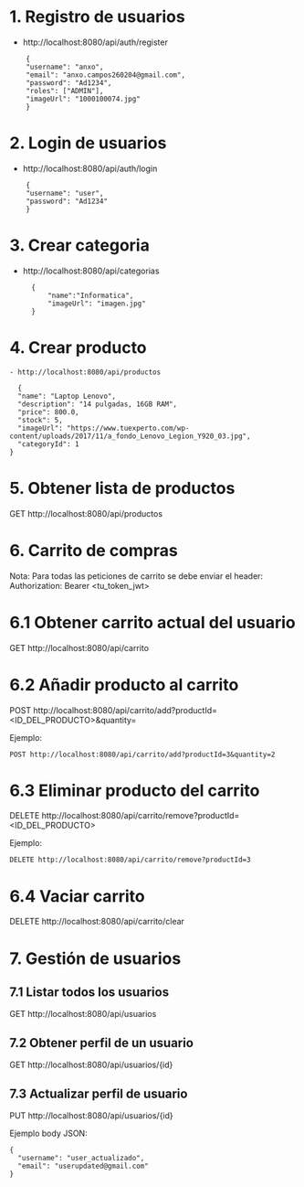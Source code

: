 # 1. Registro de usuarios
- http://localhost:8080/api/auth/register

```
    {
    "username": "anxo",
    "email": "anxo.campos260204@gmail.com",
    "password": "Ad1234",
    "roles": ["ADMIN"],
    "imageUrl": "1000100074.jpg"
    }
```

# 2. Login de usuarios
- http://localhost:8080/api/auth/login

```
    {
    "username": "user",
    "password": "Ad1234"
    }
```

# 3. Crear categoria
- http://localhost:8080/api/categorias
  
  ```
    {
        "name":"Informatica",
        "imageUrl": "imagen.jpg"
    }
  ```

# 4. Crear producto
```
- http://localhost:8080/api/productos
  
  {
  "name": "Laptop Lenovo",
  "description": "14 pulgadas, 16GB RAM",
  "price": 800.0,
  "stock": 5,
  "imageUrl": "https://www.tuexperto.com/wp-content/uploads/2017/11/a_fondo_Lenovo_Legion_Y920_03.jpg",
  "categoryId": 1
}
```

# 5. Obtener lista de productos

GET http://localhost:8080/api/productos

# 6. Carrito de compras

Nota: Para todas las peticiones de carrito se debe enviar el header:
Authorization: Bearer <tu_token_jwt>

# 6.1 Obtener carrito actual del usuario
GET http://localhost:8080/api/carrito

# 6.2 Añadir producto al carrito
POST http://localhost:8080/api/carrito/add?productId=<ID_DEL_PRODUCTO>&quantity=<CANTIDAD>

Ejemplo:

```
POST http://localhost:8080/api/carrito/add?productId=3&quantity=2
```

# 6.3 Eliminar producto del carrito
DELETE http://localhost:8080/api/carrito/remove?productId=<ID_DEL_PRODUCTO>

Ejemplo:

```
DELETE http://localhost:8080/api/carrito/remove?productId=3
```

# 6.4 Vaciar carrito
DELETE http://localhost:8080/api/carrito/clear

# 7. Gestión de usuarios

## 7.1 Listar todos los usuarios
GET http://localhost:8080/api/usuarios

## 7.2 Obtener perfil de un usuario
GET http://localhost:8080/api/usuarios/{id}


## 7.3 Actualizar perfil de usuario
PUT http://localhost:8080/api/usuarios/{id}

Ejemplo body JSON:

```
{
  "username": "user_actualizado",
  "email": "userupdated@gmail.com"
}
```

